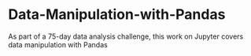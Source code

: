 # Data-Manipulation-with-Pandas
As part of a 75-day data analysis challenge, this work on Jupyter covers data manipulation with Pandas
